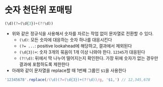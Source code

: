 # 숫자 천단위 포매팅

```js
(\d)(?=(\d{3})+(?!\d))
```

- 위와 같은 정규식을 사용해서 숫자를 자르는 작업 없이 문자열로 전환할 수 있다.
    - `(\d)`: 모든 숫자에 대응하는 숫자 하나를 대응시킨다
    - `(?= ...`: positive lookahead에 해당하고, 결과에서 제외된다
    - `(\d{3})+`: 숫자 3개의 묶음이 1개 이상 나와야 한다. `12345`가 대응된다
    - `(?!\d)`: 뒤에서 딱 나누어 떨어지는지 확인한다. 가장 뒤에 숫자가 없는 경우만 결과에 포함하도록 제한한다
- 아래와 같이 문자열을 replace할 때 1번째 그룹인 `$1`을 사용한다

```js
'12345678'.replace(/(\d)(?=(\d{3})+(?!\d))/g, '$1,') // 12,345,678
```